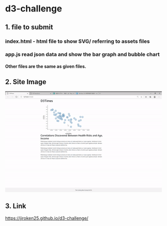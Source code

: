 # d3-challenge

## 1. file to submit

### index.html - html file to show SVG/ referring to assets files
### app.js read json data and show the bar graph and bubble chart

#### Other files are the same as given files.

## 2. Site Image
![Site Image](/image/capture.gif)


## 3. Link
https://jiroken25.github.io/d3-challenge/

